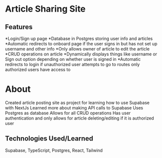 # Article Sharing Site 

## Features
*Login/Sign up page
*Database in Postgres storing user info and articles
*Automatic redirects to onboard page if the user signs in but has not set up username and other info
*Only allows owner of article to edit the article
*CRUD operations on article
*Dynamically displays things like username or Sign out option depending on whether user is signed in
*Automatic redirects to login if unauthorized user attempts to go to routes only authorized users have access to

# About
Created article posting site as project for learning how to use Supabase with NextJs
Learned more about making API calls to Supabase 
Uses Postgres as database
Allows for all CRUD operations
Has user authentication and only allows for article deleting/editing if it is authorized user

## Technologies Used/Learned
Supabase, TypeScript, Postgres, React, Tailwind
